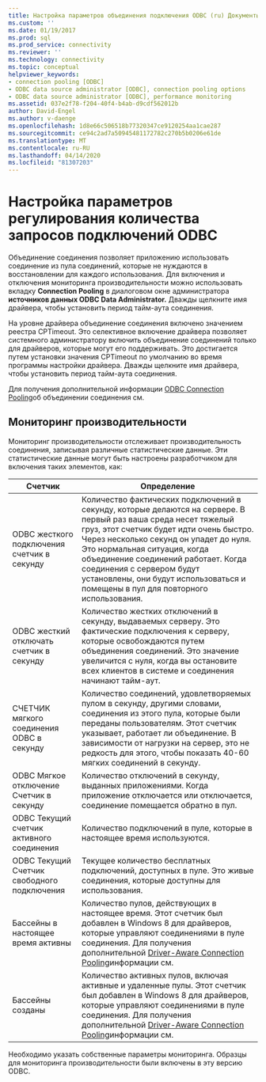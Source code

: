 ```yaml
---
title: Настройка параметров объединения подключения ODBC (ru) Документы Майкрософт
ms.custom: ''
ms.date: 01/19/2017
ms.prod: sql
ms.prod_service: connectivity
ms.reviewer: ''
ms.technology: connectivity
ms.topic: conceptual
helpviewer_keywords:
- connection pooling [ODBC]
- ODBC data source administrator [ODBC], connection pooling options
- ODBC data source administrator [ODBC], performance monitoring
ms.assetid: 037e2f78-f204-40f4-b4ab-d9cdf562012b
author: David-Engel
ms.author: v-daenge
ms.openlocfilehash: 1d8e66c506518b77320347ce9120254aa1cae287
ms.sourcegitcommit: ce94c2ad7a50945481172782c270b5b0206e61de
ms.translationtype: MT
ms.contentlocale: ru-RU
ms.lasthandoff: 04/14/2020
ms.locfileid: "81307203"
---
```

# <a name="setting-odbc-connection-pooling-options"></a>Настройка параметров регулирования количества запросов подключений ODBC
Объединение соединения позволяет приложению использовать соединение из пула соединений, которые не нуждаются в восстановлении для каждого использования. Для включения и отключения мониторинга производительности можно использовать вкладку **Connection Pooling** в диалоговом окне администратора **источников данных ODBC Data Administrator.** Дважды щелкните имя драйвера, чтобы установить период тайм-аута соединения.  
  
 На уровне драйвера объединение соединения включено значением реестра CPTimeout. Это селективное включение драйвера позволяет системного администратору включить объединение соединений только для драйверов, которые могут его поддерживать. Это достигается путем установки значения CPTimeout по умолчанию во время программы настройки драйвера. Дважды щелкните имя драйвера, чтобы установить период тайм-аута соединения.  
  
 Для получения дополнительной информации [ODBC Connection Pooling](../../odbc/reference/develop-app/driver-manager-connection-pooling.md)об объединении соединения см.  
  
## <a name="performance-monitoring"></a>Мониторинг производительности  
 Мониторинг производительности отслеживает производительность соединения, записывая различные статистические данные. Эти статистические данные могут быть настроены разработчиком для включения таких элементов, как:  
  
|Счетчик|Определение|  
|-------------|----------------|  
|ODBC жесткого подключения счетчик в секунду|Количество фактических подключений в секунду, которые делаются на сервере. В первый раз ваша среда несет тяжелый груз, этот счетчик будет идти очень быстро. Через несколько секунд он упадет до нуля. Это нормальная ситуация, когда объединение соединений работает. Когда соединения с сервером будут установлены, они будут использоваться и помещены в пул для повторного использования.|  
|ODBC жесткий отключать счетчик в секунду|Количество жестких отключений в секунду, выдаваемых серверу. Это фактические подключения к серверу, которые освобождаются путем объединения соединений. Это значение увеличится с нуля, когда вы остановите всех клиентов в системе и соединения начинают тайм-аут.|  
|СЧЕТЧИК мягкого соединения ODBC в секунду|Количество соединений, удовлетворяемых пулом в секунду, другими словами, соединения из этого пула, которые были переданы пользователям. Этот счетчик указывает, работает ли объединение. В зависимости от нагрузки на сервер, это не редкость для этого, чтобы показать 40-60 мягких соединений в секунду.|  
|ODBC Мягкое отключение Счетчик в секунду|Количество отключений в секунду, выданных приложениями. Когда приложение отключается или отключается, соединение помещается обратно в пул.|  
|ODBC Текущий счетчик активного соединения|Количество подключений в пуле, которые в настоящее время используются.|  
|ODBC Текущий Счетчик свободного подключения|Текущее количество бесплатных подключений, доступных в пуле. Это живые соединения, которые доступны для использования.|  
|Бассейны в настоящее время активны|Количество пулов, действующих в настоящее время. Этот счетчик был добавлен в Windows 8 для драйверов, которые управляют соединениями в пуле соединения. Для получения дополнительной [Driver-Aware Connection Pooling](../../odbc/reference/develop-app/driver-aware-connection-pooling.md)информации см.|  
|Бассейны созданы|Количество активных пулов, включая активные и удаленные пулы. Этот счетчик был добавлен в Windows 8 для драйверов, которые управляют соединениями в пуле соединения. Для получения дополнительной [Driver-Aware Connection Pooling](../../odbc/reference/develop-app/driver-aware-connection-pooling.md)информации см.|  
  
 Необходимо указать собственные параметры мониторинга. Образцы для мониторинга производительности были включены в эту версию ODBC.
